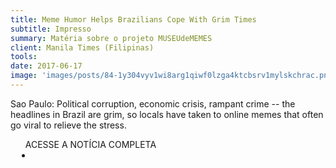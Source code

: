 ```yaml
---
title: Meme Humor Helps Brazilians Cope With Grim Times
subtitle: Impresso
summary: Matéria sobre o projeto MUSEUdeMEMES
client: Manila Times (Filipinas)
tools: 
date: 2017-06-17
image: 'images/posts/84-1y304vyv1wi8arg1qiwf0lzga4ktcbsrv1mylskchrac.png'
---
```


Sao Paulo: Political corruption, economic crisis, rampant crime -- the headlines in Brazil are grim, so locals have taken to online memes that often go viral to relieve the stress.

<div class="post__share"><ul class="share__list list-reset">ACESSE A NOTÍCIA COMPLETA<li class="share__item" style="margin-left: 10px"><a class="share__link share__facebook" style="background: #fa5657" href="https://www.pressreader.com/philippines/manila-times/20170618/281672549934881 
onclick=window.open(this.href, 'pop-up', 'left=20,top=20,width=500,height=500,toolbar=1,resizable=0'); return false;" title="Link" rel="nofollow"><i class="fa-solid fa-link"></i></a></li></ul></div>
<!-- <div class="gallery-box"><div class="gallery"><img src="/clipping/images/example-1.jpg" loading="lazy" alt="Project"><img src="/clipping/images/example-2.jpg" loading="lazy" alt="Project"></div><em>Gallery / <a href="https://www.freepik.com/" target="_blank">Freepic</a></em></div> -->